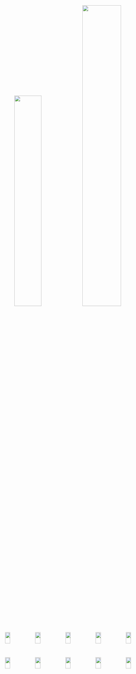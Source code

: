 <div align="center">
  <img width="41%" height="auto" src="https://github-readme-stats.vercel.app/api/top-langs/?username=albertofanini-prog&layout=compact&&theme=garden&hide_border=true&bgcolor=1B663E&title_color=1B663E&text_color=1B663E"/>
  <img width="49%" height="auto" src="https://github-readme-streak-stats.herokuapp.com?user=albertofanini-prog&theme=garden&hide_border=true&background=1B663E"/>
</div>

<div align="center" style="margin-top: 40px;">
  <img width="18%" height="35px" src="https://img.shields.io/badge/html5-%23E34F26.svg?style=for-the-badge&logo=html5&logoColor=white"/>
  <img width="18%" height="35px" src="https://img.shields.io/badge/css3-%231572B6.svg?style=for-the-badge&logo=css3&logoColor=white"/>
  <img width="18%" height="35px" src="https://img.shields.io/badge/bootstrap-%23563D7C.svg?style=for-the-badge&logo=bootstrap&logoColor=white"/>
  <img width="18%" height="35px" src="https://img.shields.io/badge/tailwindcss-%2338B2AC.svg?style=for-the-badge&logo=tailwind-css&logoColor=white"/>
  <img width="18%" height="35px" src="https://img.shields.io/badge/javascript-%23323330.svg?style=for-the-badge&logo=javascript&logoColor=%23F7DF1E"/>
</div>

<div align="center" style="margin-top: 40px;">
  <img width="18%" height="35px" src="https://img.shields.io/badge/vuejs-%2335495e.svg?style=for-the-badge&logo=vuedotjs&logoColor=%234FC08D"/>
  <img width="18%" height="35px" src="https://img.shields.io/badge/SASS-hotpink.svg?style=for-the-badge&logo=SASS&logoColor=white"/>
  <img width="18%" height="35px" src="https://img.shields.io/badge/php-%23777BB4.svg?style=for-the-badge&logo=php&logoColor=white"/>
  <img width="18%" height="35px" src="https://img.shields.io/badge/laravel-%23FF2D20.svg?style=for-the-badge&logo=laravel&logoColor=white"/>
  <img width="18%" height="35px" src="https://img.shields.io/badge/git-%23F05033.svg?style=for-the-badge&logo=git&logoColor=white"/>
</div>
